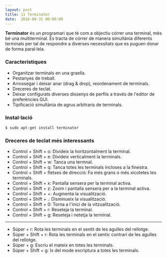 ```yaml
---
layout: post
title: 11 Terminator
date:  2016-08-31 00:00:00
---
```


**Terminator** és un programari que té com a objectiu córrer una terminal, més bé una multiterminal. Es tracta de córrer de manera simultània diferents terminals per tal de respondre a diverses necessitats que es puguen donar de forma paral·lela.

### Característiques

- Organitzar terminals en una graella.
- Pestanyes de treball.
- Arrossegar i deixar anar (drag & drop), reordenament de terminals.
- Dreceres de teclat.
- Deixar configurats diverses dissenys de perflis a través de l'editor de preferències GUI.
- Tipificació simultània de agrus arbitraris de terminals.

### Instal·lació


```bash
$ sudo apt-get install terminator
```

### Dreceres de teclat més interessants


- Control + Shift + o: Divideix la horitzontalment la terminal.
- Control + Shift + e: Divideix verticalment la terminals.
- Control + Shift + w: Tanca una termnal.
- Control + Shift + q: Tanca totes les terminals incloses a la finestra.
- Control + Shift + fletxes de direcció: Fa més grans o més xicotetes les terminals.
- Control + Shift + x: Pantalla sensera per la terminal activa.
- Control + Shift + z: Zoom i pantalla sensera per a la terminal activa.
- Control + Shift + +: Augmenta la visualització.
- Control + Shift + .: Disminueix la visualització.
- Control + Shift + 0: Torna a l'inici de la vitzualització.
- Control + Shift + r: Reseteja la terminal.
- Control + Shift + g: Reseteja i netetja la terminal.

---

- Súper + r: Rota les terminals en el sentit de les agulles del rellotge.
- Súper + Shift + r: Rota les terminals en el sentic contrari de les agulles del rellotge.
- Súper + g: Escriu el mateix en totes les terminals.
- Súper + Shift + g: Ix del mode escriptura a totes les terminals.
